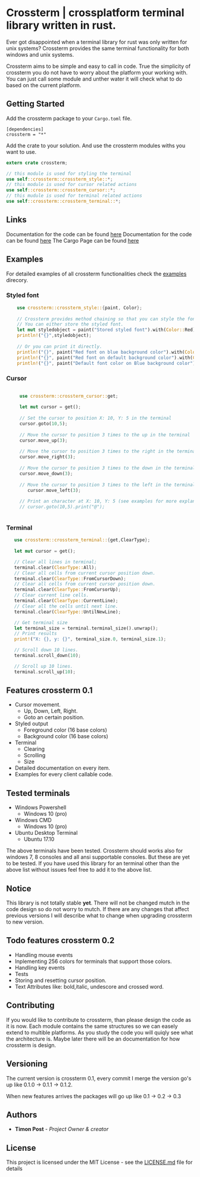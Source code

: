 # Crossterm | crossplatform terminal library written in rust.

Ever got disappointed when a terminal library for rust was only written for unix systems? Crossterm provides the same terminal functionality for both windows and unix systems.

Crossterm aims to be simple and easy to call in code. True the simplicity of crossterm you do not have to worry about the platform your working with. You can just call some module and unther water it will check what to do based on the current platform.

## Getting Started

Add the crossterm package to your `Cargo.toml` file.

```
[dependencies]
crossterm = "*"

```

Add the crate to your solution.
And use the crossterm modules withs you want to use.

```rust  
extern crate crossterm;

// this module is used for styling the terminal
use self::crossterm::crossterm_style::*;
// this module is used for cursor related actions
use self::crossterm::crossterm_cursor::*;
// this mudule is used for terminal related actions
use self::crossterm::crossterm_terminal::*;

```
## Links

Documentation for the code can be found [here](https://atcentra.com/crossterm/index.html)
Documentation for the code can be found [here](https://docs.rs/crossterm/0.1.0/crossterm/)
The Cargo Page can be found [here](https://crates.io/search?q=crossterm)

## Examples

For detailed examples of all crossterm functionalities check the [examples](https://github.com/TimonPost/crossterm/tree/master/examples) direcory.

### Styled font
```rust    
    use crossterm::crossterm_style::{paint, Color};
    
    // Crossterm provides method chaining so that you can style the font nicely.
    // You can either store the styled font.
    let mut styledobject = paint("Stored styled font").with(Color::Red).on(Color::Blue);
    println!("{}",styledobject);
    
    // Or you can print it directly.
    println!("{}", paint("Red font on blue background color").with(Color::Red).on(Color::Blue));     
    println!("{}", paint("Red font on default background color").with(Color::Red));
    println!("{}", paint("Default font color on Blue background color").on(Color::Blue));
```
### Cursor
```rust 

     use crossterm::crossterm_cursor::get;
    
     let mut cursor = get();
    
     // Set the cursor to position X: 10, Y: 5 in the terminal
     cursor.goto(10,5);
    
     // Move the cursor to position 3 times to the up in the terminal
     cursor.move_up(3);
    
     // Move the cursor to position 3 times to the right in the terminal
     cursor.move_right(3);
    
     // Move the cursor to position 3 times to the down in the terminal
     cursor.move_down(3);
    
     // Move the cursor to position 3 times to the left in the terminal
        cursor.move_left(3);
    
     // Print an character at X: 10, Y: 5 (see examples for more explanation why to use this method).
     // cursor.goto(10,5).print("@");    
    
```

### Terminal
```rust 
   use crossterm::crossterm_terminal::{get,ClearType};
   
   let mut cursor = get();

   // Clear all lines in terminal;
   terminal.clear(ClearType::All);
   // Clear all cells from current cursor position down.
   terminal.clear(ClearType::FromCursorDown);
   // Clear all cells from current cursor position down.
   terminal.clear(ClearType::FromCursorUp);
   // Clear current line cells.
   terminal.clear(ClearType::CurrentLine);
   // Clear all the cells until next line.
   terminal.clear(ClearType::UntilNewLine);

   // Get terminal size
   let terminal_size = terminal.terminal_size().unwrap();
   // Print results
   print!("X: {}, y: {}", terminal_size.0, terminal_size.1);

   // Scroll down 10 lines.
   terminal.scroll_down(10);

   // Scroll up 10 lines.
   terminal.scroll_up(10);
```

## Features crossterm 0.1

- Cursor movement.
    - Up, Down, Left, Right.
    - Goto an certain position.
- Styled output
    - Foreground color (16 base colors)
    - Background color (16 base colors)
- Terminal
    - Clearing
    - Scrolling
    - Size
- Detailed documentation on every item.
- Examples for every client callable code.

## Tested terminals

- Windows Powershell
    - Windows 10 (pro)
- Windows CMD
    - Windows 10 (pro)
- Ubuntu Desktop Terminal
    - Ubuntu 17.10


The above terminals have been tested. Crossterm should works also for windows 7, 8 consoles and all ansi supportable consoles.
But these are yet to be tested. 
If you have used this library for an terminal other than the above list without issues feel free to add it to the above list.
    

## Notice 
This library is not totally stable **yet**. There will not be changed mutch in the code design so do not worry to mutch. If there are any changes that affect previous versions I will describe what to change when upgrading crossterm to new version.

## Todo features crossterm 0.2

- Handling mouse events 
- Inplementing 256 colors for terminals that support those colors.
- Handling key events
- Tests
- Storing and resetting cursor position. 
- Text Attributes like: bold,italic, undescore and crossed word.

## Contributing

If you would like to contribute to crossterm, than please design the code as it is now. Each module contains the same structures so we can easely extend to multible platforms. As you study the code you will quiqly see what the architecture is. Maybe later there will be an documentation for how crossterm is design.

## Versioning

The current version is crossterm 0.1, every commit I merge the version go's up like 0.1.0 -> 0.1.1 -> 0.1.2.

When new features arrives the packages will go up like 0.1 -> 0.2 -> 0.3

## Authors

* **Timon Post** - *Project Owner & creator*

## License

This project is licensed under the MIT License - see the [LICENSE.md](LICENSE.md) file for details



